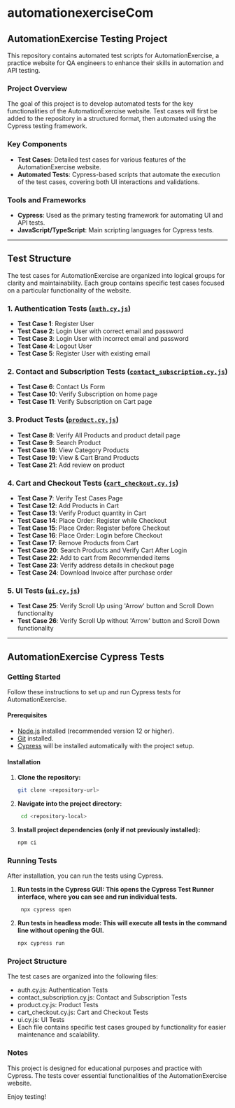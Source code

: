 # automationexerciseCom
## AutomationExercise Testing Project

This repository contains automated test scripts for AutomationExercise, a practice website for QA engineers to enhance their skills in automation and API testing.

### Project Overview

The goal of this project is to develop automated tests for the key functionalities of the AutomationExercise website. Test cases will first be added to the repository in a structured format, then automated using the Cypress testing framework.

### Key Components

- **Test Cases**: Detailed test cases for various features of the AutomationExercise website.
- **Automated Tests**: Cypress-based scripts that automate the execution of the test cases, covering both UI interactions and validations.

### Tools and Frameworks

- **Cypress**: Used as the primary testing framework for automating UI and API tests.
- **JavaScript/TypeScript**: Main scripting languages for Cypress tests.

---

## Test Structure

The test cases for AutomationExercise are organized into logical groups for clarity and maintainability. Each group contains specific test cases focused on a particular functionality of the website.

### 1. Authentication Tests ([`auth.cy.js`](./cypress/e2e/automationExercise/auth.cy.js))
- **Test Case 1**: Register User
- **Test Case 2**: Login User with correct email and password
- **Test Case 3**: Login User with incorrect email and password
- **Test Case 4**: Logout User
- **Test Case 5**: Register User with existing email

### 2. Contact and Subscription Tests ([`contact_subscription.cy.js`](./cypress/e2e/automationExercise/contact_subscription.cy.js))
- **Test Case 6**: Contact Us Form
- **Test Case 10**: Verify Subscription on home page
- **Test Case 11**: Verify Subscription on Cart page

### 3. Product Tests ([`product.cy.js`](./cypress/e2e/automationExercise/product.cy.js))
- **Test Case 8**: Verify All Products and product detail page
- **Test Case 9**: Search Product
- **Test Case 18**: View Category Products
- **Test Case 19**: View & Cart Brand Products
- **Test Case 21**: Add review on product

### 4. Cart and Checkout Tests ([`cart_checkout.cy.js`](./cypress/e2e/automationExercise/cart_checkout.cy.js))
- **Test Case 7**: Verify Test Cases Page
- **Test Case 12**: Add Products in Cart
- **Test Case 13**: Verify Product quantity in Cart
- **Test Case 14**: Place Order: Register while Checkout
- **Test Case 15**: Place Order: Register before Checkout
- **Test Case 16**: Place Order: Login before Checkout
- **Test Case 17**: Remove Products from Cart
- **Test Case 20**: Search Products and Verify Cart After Login
- **Test Case 22**: Add to cart from Recommended items
- **Test Case 23**: Verify address details in checkout page
- **Test Case 24**: Download Invoice after purchase order

### 5. UI Tests ([`ui.cy.js`](./cypress/e2e/automationExercise/ui.cy.js))
- **Test Case 25**: Verify Scroll Up using 'Arrow' button and Scroll Down functionality
- **Test Case 26**: Verify Scroll Up without 'Arrow' button and Scroll Down functionality

---

## AutomationExercise Cypress Tests

### Getting Started

Follow these instructions to set up and run Cypress tests for AutomationExercise.

#### Prerequisites

- [Node.js](https://nodejs.org/) installed (recommended version 12 or higher).
- [Git](https://git-scm.com/) installed.
- [Cypress](https://www.cypress.io/) will be installed automatically with the project setup.

#### Installation

1. **Clone the repository:**
   ```bash
   git clone <repository-url>

2. **Navigate into the project directory:**
   ```bash
    cd <repository-local>
3. **Install project dependencies (only if not previously installed):**
    ```bash
    npm ci

### Running Tests

After installation, you can run the tests using Cypress.

1. **Run tests in the Cypress GUI: This opens the Cypress Test Runner interface, where you can see and run individual tests.**
   ```bash
    npx cypress open
2. **Run tests in headless mode: This will execute all tests in the command line without opening the GUI.**
   ```bash
   npx cypress run
### Project Structure
The test cases are organized into the following files:

- auth.cy.js: Authentication Tests
- contact_subscription.cy.js: Contact and Subscription Tests
- product.cy.js: Product Tests
- cart_checkout.cy.js: Cart and Checkout Tests
- ui.cy.js: UI Tests
- Each file contains specific test cases grouped by functionality for easier maintenance and scalability.

### Notes
This project is designed for educational purposes and practice with Cypress. The tests cover essential functionalities of the AutomationExercise website.

Enjoy testing!